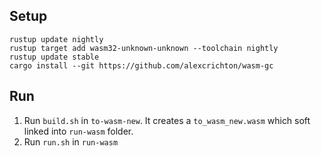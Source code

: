 ## Setup

```shell
rustup update nightly
rustup target add wasm32-unknown-unknown --toolchain nightly
rustup update stable
cargo install --git https://github.com/alexcrichton/wasm-gc
```

## Run

1. Run `build.sh` in `to-wasm-new`. It creates a `to_wasm_new.wasm` which soft linked into `run-wasm` folder.
2. Run `run.sh` in `run-wasm`

